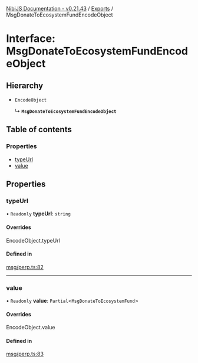 [NibiJS Documentation - v0.21.43](../intro.md) / [Exports](../modules.md) / MsgDonateToEcosystemFundEncodeObject

# Interface: MsgDonateToEcosystemFundEncodeObject

## Hierarchy

- `EncodeObject`

  ↳ **`MsgDonateToEcosystemFundEncodeObject`**

## Table of contents

### Properties

- [typeUrl](MsgDonateToEcosystemFundEncodeObject.md#typeurl)
- [value](MsgDonateToEcosystemFundEncodeObject.md#value)

## Properties

### typeUrl

• `Readonly` **typeUrl**: `string`

#### Overrides

EncodeObject.typeUrl

#### Defined in

[msg/perp.ts:82](https://github.com/NibiruChain/ts-sdk/blob/c7f0580/packages/nibijs/src/msg/perp.ts#L82)

---

### value

• `Readonly` **value**: `Partial`<`MsgDonateToEcosystemFund`\>

#### Overrides

EncodeObject.value

#### Defined in

[msg/perp.ts:83](https://github.com/NibiruChain/ts-sdk/blob/c7f0580/packages/nibijs/src/msg/perp.ts#L83)
